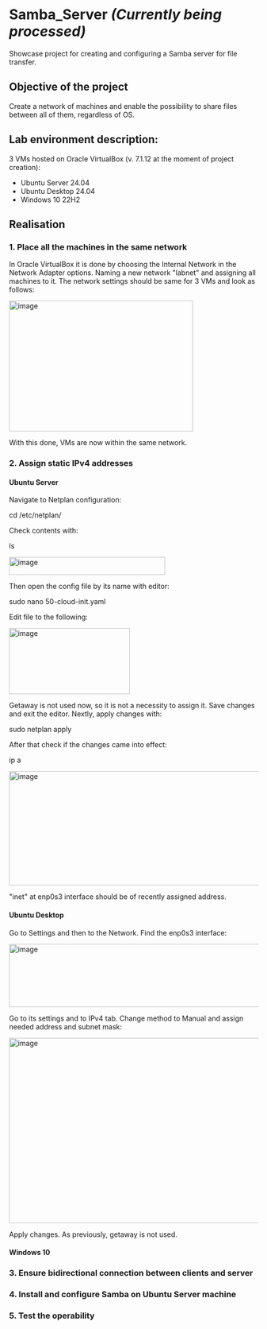 # Samba_Server <em>(Currently being processed)</em>
Showcase project for creating and configuring a Samba server for file transfer.

## Objective of the project
Create a network of machines and enable the possibility to share files between all of them, regardless of OS.

## Lab environment description:
3 VMs hosted on Oracle VirtualBox (v. 7.1.12 at the moment of project creation):
- Ubuntu Server 24.04
- Ubuntu Desktop 24.04
- Windows 10 22H2

## Realisation
### 1. Place all the machines in the same network

In Oracle VirtualBox it is done by choosing the Internal Network in the Network Adapter options. Naming a new network "labnet" and assigning all machines to it. The network settings should be same for 3 VMs and look as follows:

<img width="371" height="263" alt="image" src="https://github.com/user-attachments/assets/78b79dbb-e66e-43cd-b617-111d7b14bbc5" />

With this done, VMs are now within the same network.

### 2. Assign static IPv4 addresses 

#### Ubuntu Server
Navigate to Netplan configuration:

cd /etc/netplan/

Check contents with:

ls 

<img width="315" height="36" alt="image" src="https://github.com/user-attachments/assets/c8a1f9ff-8def-4ac0-896d-d4e4dc765eb0" />

Then open the config file by its name with editor:

sudo nano 50-cloud-init.yaml

Edit file to the following:

<img width="244" height="133" alt="image" src="https://github.com/user-attachments/assets/d2ccabe2-f9c8-493d-bed2-becd8e51ee5b" />

Getaway is not used now, so it is not a necessity to assign it. Save changes and exit the editor. Nextly, apply changes with:

sudo netplan apply

After that check if the changes came into effect:

ip a

<img width="843" height="230" alt="image" src="https://github.com/user-attachments/assets/0220ef55-c385-4ba1-8f84-a7f4c9bee7ac" />

"inet" at enp0s3 interface should be of recently assigned address.

#### Ubuntu Desktop
Go to Settings and then to the Network. Find the enp0s3 interface:

<img width="602" height="127" alt="image" src="https://github.com/user-attachments/assets/fbd3cbc3-b5cf-43ca-b795-851ff4114dd6" />

Go to its settings and to IPv4 tab. Change method to Manual and assign needed address and subnet mask:

<img width="757" height="373" alt="image" src="https://github.com/user-attachments/assets/3310d616-5f97-4b33-96e3-84ecd3a9fc16" />

Apply changes. As previously, getaway is not used.

#### Windows 10

### 3. Ensure bidirectional connection between clients and server
### 4. Install and configure Samba on Ubuntu Server machine
### 5. Test the operability
